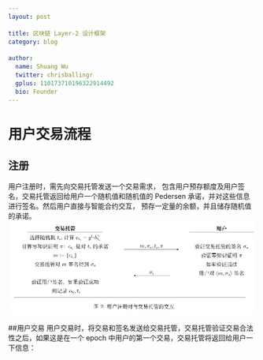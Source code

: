 ```yaml
---
layout: post

title: 区块链 Layer-2 设计框架
category: blog

author:
  name: Shuang Wu
  twitter: chrisballingr
  gplus: 110173710196322914492 
  bio: Founder
---
```


# 用户交易流程

## 注册
用户注册时，需先向交易托管发送一个交易需求， 包含用户预存额度及用户签名，交易托管返回给用户一个随机值和随机值的 Pedersen 承诺，并对这些信息进行签名。然后用户直接与智能合约交互， 预存一定量的余额，并且储存随机值的承诺。![California Sunset](/images/register.png)


##用户交易
用户交易时，将交易和签名发送给交易托管，交易托管验证交易合法性之后，如果这是在一个 epoch 中用户的第一个交易，交易托管将返回给用户一下信息：





